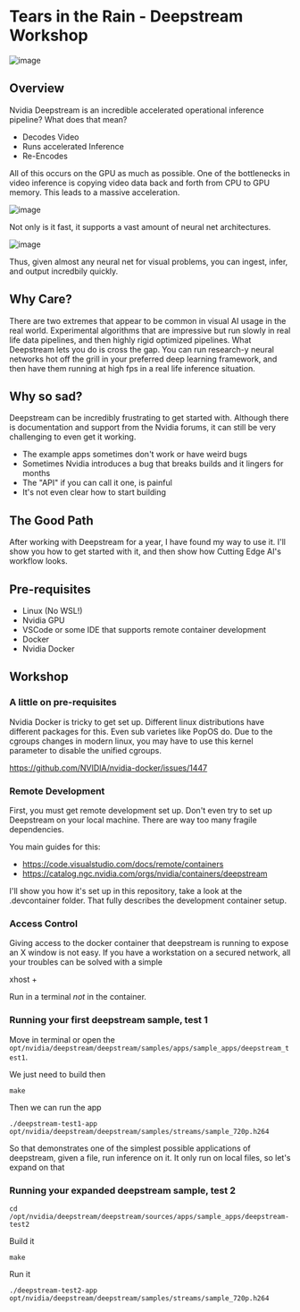 # Tears in the Rain - Deepstream Workshop
![image](https://user-images.githubusercontent.com/1065118/189254429-e423a27a-14bb-4908-91c8-61be38b939cf.png)

## Overview
Nvidia Deepstream is an incredible accelerated operational inference pipeline? What does that mean?

* Decodes Video
* Runs accelerated Inference
* Re-Encodes

All of this occurs on the GPU as much as possible. One of the bottlenecks in video inference is copying video data back and forth from CPU to GPU memory.
This leads to a massive acceleration.

![image](https://user-images.githubusercontent.com/1065118/189396248-2832f7b6-961b-4145-8ca9-36057260cc26.png)

Not only is it fast, it supports a vast amount of neural net architectures.

![image](https://user-images.githubusercontent.com/1065118/189408180-3b0def90-a65c-4d26-9fa6-45dbbc8ebc4c.png)

Thus, given almost any neural net for visual problems, you can ingest, infer, and output incredbily quickly.

## Why Care?

There are two extremes that appear to be common in visual AI usage in the real world. Experimental algorithms that are impressive but run slowly 
in real life data pipelines, and then highly rigid optimized pipelines. What Deepstream lets you do is cross the gap. You can run research-y neural networks hot off the grill in your preferred deep learning framework, and then have them running at high fps in a real life inference situation.


## Why so sad?
Deepstream can be incredibly frustrating to get started with. Although there is documentation and support from the Nvidia forums, it can still be very challenging to even get it working.

* The example apps sometimes don't work or have weird bugs
* Sometimes Nvidia introduces a bug that breaks builds and it lingers for months
* The "API" if you can call it one, is painful
* It's not even clear how to start building

## The Good Path

After working with Deepstream for a year, I have found my way to use it. I'll show you how to get started with it, and then show how Cutting Edge AI's workflow looks.

## Pre-requisites

* Linux (No WSL!)
* Nvidia GPU
* VSCode or some IDE that supports remote container development
* Docker
* Nvidia Docker

## Workshop

### A little on pre-requisites
Nvidia Docker is tricky to get set up. Different linux distributions have different packages for this. Even sub varietes like PopOS do.
Due to the cgroups changes in modern linux, you may have to use this kernel parameter to disable the unified cgroups.

https://github.com/NVIDIA/nvidia-docker/issues/1447

### Remote Development
First, you must get remote development set up. Don't even try to set up Deepstream on your local machine. There are way too many fragile dependencies.

You main guides for this:

* https://code.visualstudio.com/docs/remote/containers
* https://catalog.ngc.nvidia.com/orgs/nvidia/containers/deepstream

I'll show you how it's set up in this repository, take a look at the .devcontainer folder. That fully describes the development container setup.

### Access Control
Giving access to the docker container that deepstream is running to expose an X window is not easy. If you have a workstation on a secured network, all your troubles can be solved with a simple 

  xhost +
  
Run in a terminal *not* in the container. 

### Running your first deepstream sample, test 1

Move in terminal or open the `opt/nvidia/deepstream/deepstream/samples/apps/sample_apps/deepstream_test1`.

We just need to build then

    make
  
Then we can run the app

    ./deepstream-test1-app opt/nvidia/deepstream/deepstream/samples/streams/sample_720p.h264
  
So that demonstrates one of the simplest possible applications of deepstream, given a file, run inference on it. It only run on local files, so let's expand on that

### Running your expanded deepstream sample, test 2

    cd /opt/nvidia/deepstream/deepstream/sources/apps/sample_apps/deepstream-test2
  
Build it

    make

Run it

    ./deepstream-test2-app opt/nvidia/deepstream/deepstream/samples/streams/sample_720p.h264






